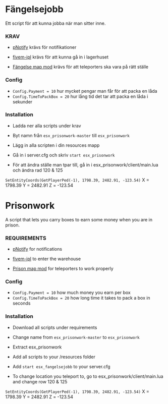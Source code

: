 # Fängelsejobb
Ett script för att kunna jobba när man sitter inne.

### KRAV

 - [pNotify](https://github.com/Nick78111/pNotify) krävs för notifikationer
 
 - [fivem-ipl](https://github.com/ESX-PUBLIC/fivem-ipl) krävs för att kunna gå in i lagerhuset
 
 - [Fängelse map mod](https://www.gta5-mods.com/maps/jail-stuart688) krävs för att teleporters ska vara på rätt ställe

### Config

 - ```Config.Payment = 10``` hur mycket pengar man får för att packa en låda
 - ```Config.TimeToPackBox = 20``` hur lång tid det tar att packa en låda i sekunder

### Installation

 - Ladda ner alla scripts under krav
 
 - Byt namn från ```esx_prisonwork-master``` till ```esx_prisonwork```
 
 - Lägg in alla scripten i din resources mapp
 
 - Gå in i server.cfg och skriv ``` start esx_prisonwork ```
 
 - För att ändra ställe man tpar till, gå in i esx_prisonwork/client/main.lua och ändra rad 120 & 125 
 
 ``` SetEntityCoords(GetPlayerPed(-1), 1798.39, 2482.91, -123.54) ``` X = 1798.39 Y = 2482.91 Z = -123.54 

# Prisonwork
A script that lets you carry boxes to earn some money when you are in prison.

### REQUIREMENTS

 - [pNotify](https://github.com/Nick78111/pNotify) for notifications
 
 - [fivem-ipl](https://github.com/ESX-PUBLIC/fivem-ipl) to enter the warehouse
 
 - [Prison map mod](https://www.gta5-mods.com/maps/jail-stuart688) for teleporters to work properly

### Config

 - ```Config.Payment = 10``` how much money you earn per box
 - ```Config.TimeToPackBox = 20``` how long time it takes to pack a box in seconds

### Installation

 - Download all scripts under requirements
 
 - Change name from ```esx_prisonwork-master``` to ```esx_prisonwork```
 
 - Extract esx_prisonwork
 
 - Add all scripts to your /resources folder
 
 - Add ``` start esx_fangelsejobb ``` to your server.cfg
 
 - To change location you teleport to, go to esx_prisonwork/client/main.lua and change row 120 & 125 
 
 ``` SetEntityCoords(GetPlayerPed(-1), 1798.39, 2482.91, -123.54) ``` X = 1798.39 Y = 2482.91 Z = -123.54 
